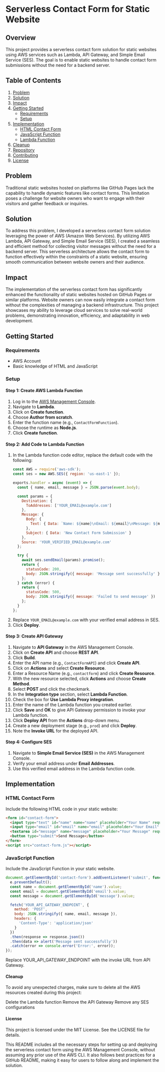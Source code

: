 # Serverless Contact Form for Static Website

## Overview
This project provides a serverless contact form solution for static websites using AWS services such as Lambda, API Gateway, and Simple Email Service (SES). The goal is to enable static websites to handle contact form submissions without the need for a backend server.

## Table of Contents
1. [Problem](#problem)
2. [Solution](#solution)
3. [Impact](#impact)
4. [Getting Started](#getting-started)
   - [Requirements](#requirements)
   - [Setup](#setup)
5. [Implementation](#implementation)
   - [HTML Contact Form](#html-contact-form)
   - [JavaScript Function](#javascript-function)
   - [Lambda Function](#lambda-function)
6. [Cleanup](#cleanup)
7. [Repository](#repository)
8. [Contributing](#contributing)
9. [License](#license)

## Problem
Traditional static websites hosted on platforms like GitHub Pages lack the capability to handle dynamic features like contact forms. This limitation poses a challenge for website owners who want to engage with their visitors and gather feedback or inquiries.

## Solution
To address this problem, I developed a serverless contact form solution leveraging the power of AWS (Amazon Web Services). By utilizing AWS Lambda, API Gateway, and Simple Email Service (SES), I created a seamless and efficient method for collecting visitor messages without the need for a backend server. This serverless architecture allows the contact form to function effectively within the constraints of a static website, ensuring smooth communication between website owners and their audience.

## Impact
The implementation of the serverless contact form has significantly enhanced the functionality of static websites hosted on GitHub Pages or similar platforms. Website owners can now easily integrate a contact form without the complexities of managing a backend infrastructure. This project showcases my ability to leverage cloud services to solve real-world problems, demonstrating innovation, efficiency, and adaptability in web development.

## Getting Started

### Requirements
- AWS Account
- Basic knowledge of HTML and JavaScript

### Setup

#### Step 1: Create AWS Lambda Function
1. Log in to the [AWS Management Console](https://aws.amazon.com/console/).
2. Navigate to **Lambda**.
3. Click on **Create function**.
4. Choose **Author from scratch**.
5. Enter the function name (e.g., `ContactFormFunction`).
6. Choose the runtime as **Node.js**.
7. Click **Create function**.

#### Step 2: Add Code to Lambda Function
1. In the Lambda function code editor, replace the default code with the following:
    ```javascript
    const AWS = require('aws-sdk');
    const ses = new AWS.SES({ region: 'us-east-1' });

    exports.handler = async (event) => {
      const { name, email, message } = JSON.parse(event.body);

      const params = {
        Destination: {
          ToAddresses: ['YOUR_EMAIL@example.com']
        },
        Message: {
          Body: {
            Text: { Data: `Name: ${name}\nEmail: ${email}\nMessage: ${message}` }
          },
          Subject: { Data: 'New Contact Form Submission' }
        },
        Source: 'YOUR_VERIFIED_EMAIL@example.com'
      };

      try {
        await ses.sendEmail(params).promise();
        return {
          statusCode: 200,
          body: JSON.stringify({ message: 'Message sent successfully' })
        };
      } catch (error) {
        return {
          statusCode: 500,
          body: JSON.stringify({ message: 'Failed to send message' })
        };
      }
    };
    ```
2. Replace `YOUR_EMAIL@example.com` with your verified email address in SES.
3. Click **Deploy**.

#### Step 3: Create API Gateway
1. Navigate to **API Gateway** in the AWS Management Console.
2. Click on **Create API** and choose **REST API**.
3. Click **Build**.
4. Enter the API name (e.g., `ContactFormAPI`) and click **Create API**.
5. Click on **Actions** and select **Create Resource**.
6. Enter a Resource Name (e.g., `contactform`) and click **Create Resource**.
7. With the new resource selected, click **Actions** and choose **Create Method**.
8. Select **POST** and click the checkmark.
9. In the **Integration type** section, select **Lambda Function**.
10. Check the box for **Use Lambda Proxy integration**.
11. Enter the name of the Lambda function you created earlier.
12. Click **Save** and **OK** to give API Gateway permission to invoke your Lambda function.
13. Click **Deploy API** from the **Actions** drop-down menu.
14. Create a new deployment stage (e.g., `prod`) and click **Deploy**.
15. Note the **Invoke URL** for the deployed API.

#### Step 4: Configure SES
1. Navigate to **Simple Email Service (SES)** in the AWS Management Console.
2. Verify your email address under **Email Addresses**.
3. Use this verified email address in the Lambda function code.

## Implementation

### HTML Contact Form
Include the following HTML code in your static website:
```html
<form id="contact-form">
  <input type="text" id="name" name="name" placeholder="Your Name" required>
  <input type="email" id="email" name="email" placeholder="Your Email" required>
  <textarea id="message" name="message" placeholder="Your Message" required></textarea>
  <button type="submit">Send Message</button>
</form>
<script src="contact-form.js"></script>
```

### JavaScript Function
Include the JavaScript Function in your static website.

```javascript
document.getElementById('contact-form').addEventListener('submit', function(e) {
  e.preventDefault();
  const name = document.getElementById('name').value;
  const email = document.getElementById('email').value;
  const message = document.getElementById('message').value;

  fetch('YOUR_API_GATEWAY_ENDPOINT', {
    method: 'POST',
    body: JSON.stringify({ name, email, message }),
    headers: {
      'Content-Type': 'application/json'
    }
  })
  .then(response => response.json())
  .then(data => alert('Message sent successfully'))
  .catch(error => console.error('Error:', error));
});

```

Replace YOUR_API_GATEWAY_ENDPOINT with the invoke URL from API Gateway.

#### Cleanup
To avoid any unexpected charges, make sure to delete all the AWS resources created during this project:

Delete the Lambda function
Remove the API Gateway
Remove any SES configurations


#### License
This project is licensed under the MIT License. See the LICENSE file for details.

This README includes all the necessary steps for setting up and deploying the serverless contact form using the AWS Management Console, without assuming any prior use of the AWS CLI. It also follows best practices for a GitHub README, making it easy for users to follow along and implement the solution.

